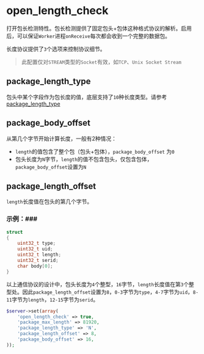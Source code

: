 # open_length_check

打开包长检测特性。包长检测提供了固定包头+包体这种格式协议的解析。启用后，可以保证`Worker`进程`onReceive`每次都会收到一个完整的数据包。

长度协议提供了`3`个选项来控制协议细节。

> 此配置仅对`STREAM`类型的`Socket`有效，如`TCP`、`Unix Socket Stream`


package_length_type
----
包头中某个字段作为包长度的值，底层支持了`10`种长度类型。请参考 [package_length_type](https://wiki.swoole.com/wiki/page/463.html)

package_body_offset
-----
从第几个字节开始计算长度，一般有2种情况：

* `length`的值包含了整个包（包头+包体），`package_body_offset` 为`0`
* 包头长度为`N`字节，`length`的值不包含包头，仅包含包体，`package_body_offset`设置为`N`

package_length_offset
----
`length`长度值在包头的第几个字节。

### 示例：###
```c
struct
{
    uint32_t type;
    uint32_t uid;
	uint32_t length;
    uint32_t serid;
    char body[0];
}
```
以上通信协议的设计中，包头长度为`4`个整型，`16`字节，`length`长度值在第`3`个整型处。因此`package_length_offset`设置为`8`，`0-3`字节为`type`，`4-7`字节为`uid`，`8-11`字节为`length`，`12-15`字节为`serid`。

```php
$server->set(array(
    'open_length_check' => true,
    'package_max_length' => 81920,
    'package_length_type' => 'N',
    'package_length_offset' => 8,
    'package_body_offset' => 16,
));
```
